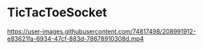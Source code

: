 # TicTacToeSocket
https://user-images.githubusercontent.com/74817498/208991912-e83621fa-6934-47cf-883d-78678910308d.mp4
